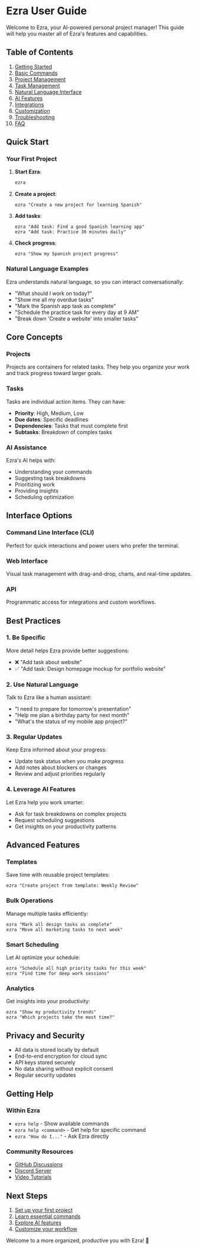 # Ezra User Guide

Welcome to Ezra, your AI-powered personal project manager! This guide will help you master all of Ezra's features and capabilities.

## Table of Contents

1. [Getting Started](getting-started.md)
2. [Basic Commands](basic-commands.md)
3. [Project Management](project-management.md)
4. [Task Management](task-management.md)
5. [Natural Language Interface](natural-language.md)
6. [AI Features](ai-features.md)
7. [Integrations](integrations.md)
8. [Customization](customization.md)
9. [Troubleshooting](troubleshooting.md)
10. [FAQ](faq.md)

## Quick Start

### Your First Project

1. **Start Ezra**:
   ```bash
   ezra
   ```

2. **Create a project**:
   ```
   ezra "Create a new project for learning Spanish"
   ```

3. **Add tasks**:
   ```
   ezra "Add task: Find a good Spanish learning app"
   ezra "Add task: Practice 30 minutes daily"
   ```

4. **Check progress**:
   ```
   ezra "Show my Spanish project progress"
   ```

### Natural Language Examples

Ezra understands natural language, so you can interact conversationally:

- "What should I work on today?"
- "Show me all my overdue tasks"
- "Mark the Spanish app task as complete"
- "Schedule the practice task for every day at 9 AM"
- "Break down 'Create a website' into smaller tasks"

## Core Concepts

### Projects
Projects are containers for related tasks. They help you organize your work and track progress toward larger goals.

### Tasks
Tasks are individual action items. They can have:
- **Priority**: High, Medium, Low
- **Due dates**: Specific deadlines
- **Dependencies**: Tasks that must complete first
- **Subtasks**: Breakdown of complex tasks

### AI Assistance
Ezra's AI helps with:
- Understanding your commands
- Suggesting task breakdowns
- Prioritizing work
- Providing insights
- Scheduling optimization

## Interface Options

### Command Line Interface (CLI)
Perfect for quick interactions and power users who prefer the terminal.

### Web Interface
Visual task management with drag-and-drop, charts, and real-time updates.

### API
Programmatic access for integrations and custom workflows.

## Best Practices

### 1. Be Specific
More detail helps Ezra provide better suggestions:
- ❌ "Add task about website"
- ✅ "Add task: Design homepage mockup for portfolio website"

### 2. Use Natural Language
Talk to Ezra like a human assistant:
- "I need to prepare for tomorrow's presentation"
- "Help me plan a birthday party for next month"
- "What's the status of my mobile app project?"

### 3. Regular Updates
Keep Ezra informed about your progress:
- Update task status when you make progress
- Add notes about blockers or changes
- Review and adjust priorities regularly

### 4. Leverage AI Features
Let Ezra help you work smarter:
- Ask for task breakdowns on complex projects
- Request scheduling suggestions
- Get insights on your productivity patterns

## Advanced Features

### Templates
Save time with reusable project templates:
```
ezra "Create project from template: Weekly Review"
```

### Bulk Operations
Manage multiple tasks efficiently:
```
ezra "Mark all design tasks as complete"
ezra "Move all marketing tasks to next week"
```

### Smart Scheduling
Let AI optimize your schedule:
```
ezra "Schedule all high priority tasks for this week"
ezra "Find time for deep work sessions"
```

### Analytics
Get insights into your productivity:
```
ezra "Show my productivity trends"
ezra "Which projects take the most time?"
```

## Privacy and Security

- All data is stored locally by default
- End-to-end encryption for cloud sync
- API keys stored securely
- No data sharing without explicit consent
- Regular security updates

## Getting Help

### Within Ezra
- `ezra help` - Show available commands
- `ezra help <command>` - Get help for specific command
- `ezra "How do I..."` - Ask Ezra directly

### Community Resources
- [GitHub Discussions](https://github.com/ezra/discussions)
- [Discord Server](https://discord.gg/ezra)
- [Video Tutorials](https://youtube.com/ezra-tutorials)

## Next Steps

1. [Set up your first project](getting-started.md)
2. [Learn essential commands](basic-commands.md)
3. [Explore AI features](ai-features.md)
4. [Customize your workflow](customization.md)

Welcome to a more organized, productive you with Ezra! 🚀